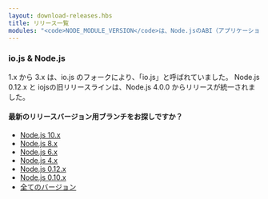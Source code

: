```yaml
---
layout: download-releases.hbs
title: リリース一覧
modules: "<code>NODE_MODULE_VERSION</code>は、Node.jsのABI（アプリケーションバイナリインタフェース）のバージョン番号を指します。このバージョンは、再コンパイルすることなくC++アドオンのバイナリーをロード可能か確認するために使われます。"
---
```


### io.js &amp; Node.js
1.x から 3.x は、io.js のフォークにより、「io.js」と呼ばれていました。
Node.js 0.12.x と iojsの旧リリースラインは、Node.js 4.0.0 からリリースが統一されました。

<div class="highlight-box">

#### 最新のリリースバージョン用ブランチをお探しですか？

* [Node.js 10.x](https://nodejs.org/dist/latest-v10.x/)
* [Node.js 8.x](https://nodejs.org/dist/latest-v8.x/)
* [Node.js 6.x](https://nodejs.org/dist/latest-v6.x/)
* [Node.js 4.x](https://nodejs.org/dist/latest-v4.x/)
* [Node.js 0.12.x](https://nodejs.org/dist/latest-v0.12.x/)
* [Node.js 0.10.x](https://nodejs.org/dist/latest-v0.10.x/)
* [全てのバージョン](https://nodejs.org/dist/)

</div>
